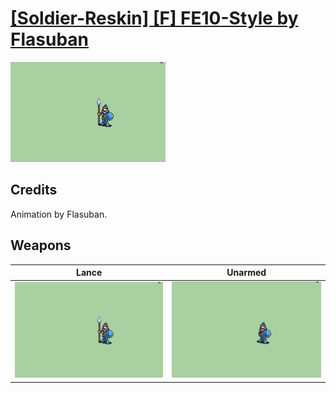 # [\[Soldier-Reskin\] \[F\] FE10-Style by Flasuban](./)

<img src="./2.%20Lance/Lance_000.png" alt="[Soldier-Reskin] [F] FE10-Style by Flasuban standing" />

## Credits

Animation by Flasuban.

## Weapons


|Lance |Unarmed |
|  :---: | :---: |
| <img alt="Lance animation" src="./2.%20Lance/Lance.gif" /> | <img alt="Unarmed animation" src="./8.%20Unarmed/Unarmed.gif" /> |
